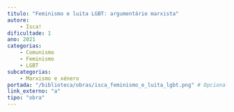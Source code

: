 ```yaml
---
titulo: "Feminismo e luita LGBT: argumentário marxista"
autore:
    - Isca!
dificultade: 1
ano: 2021
categorias:
    - Comunismo
    - Feminismo
    - LGBT
subcategorias:
    - Marxismo e xénero
portada: "/biblioteca/obras/isca_feminismo_e_luita_lgbt.png" # Opcional, imaxe da portada
link_externo: "a"
tipo: "obra"
---
```

